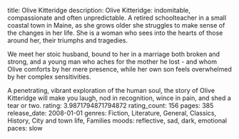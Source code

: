 title: Olive Kitteridge
description: Olive Kitteridge: indomitable, compassionate and often unpredictable. A retired schoolteacher in a small coastal town in Maine, as she grows older she struggles to make sense of the changes in her life. She is a woman who sees into the hearts of those around her, their triumphs and tragedies.

We meet her stoic husband, bound to her in a marriage both broken and strong, and a young man who aches for the mother he lost - and whom Olive comforts by her mere presence, while her own son feels overwhelmed by her complex sensitivities.

A penetrating, vibrant exploration of the human soul, the story of Olive Kitteridge will make you laugh, nod in recognition, wince in pain, and shed a tear or two.
rating: 3.9871794871794872
rating_count: 156
pages: 385
release_date: 2008-01-01
genres: Fiction, Literature, General, Classics, History, City and town life, Families
moods: reflective, sad, dark, emotional
paces: slow